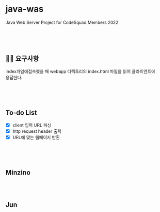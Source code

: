 # java-was

Java Web Server Project for CodeSquad Members 2022

<br/><br/><br/>

## ✍🏻 요구사항

index파일에접속했을 때 webapp 디렉토리의 index.html 파일을 읽어 클라이언트에 응답한다.

<br/><br/><br/>

## To-do List

- [x] client 입력 URL 파싱
- [x] http request header 출력
- [x] URL에 맞는 웹페이지 반환

<br/><br/><br/>

## Minzino



<br/><br/>

## Jun

